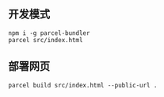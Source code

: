 

## 开发模式

```
npm i -g parcel-bundler
parcel src/index.html
```

## 部署网页

```
parcel build src/index.html --public-url .
```
